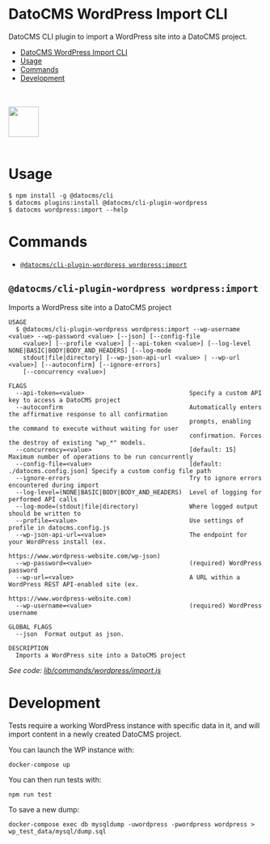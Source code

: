 # DatoCMS WordPress Import CLI

DatoCMS CLI plugin to import a WordPress site into a DatoCMS project.

<!-- toc -->
* [DatoCMS WordPress Import CLI](#datocms-wordpress-import-cli)
* [Usage](#usage)
* [Commands](#commands)
* [Development](#development)
<!-- tocstop -->

<br /><br />
<a href="https://www.datocms.com/">
<img src="https://www.datocms.com/images/full_logo.svg" height="60">
</a>
<br /><br />

# Usage

```sh-session
$ npm install -g @datocms/cli
$ datocms plugins:install @datocms/cli-plugin-wordpress
$ datocms wordpress:import --help
```

# Commands

<!-- commands -->
* [`@datocms/cli-plugin-wordpress wordpress:import`](#datocmscli-plugin-wordpress-wordpressimport)

## `@datocms/cli-plugin-wordpress wordpress:import`

Imports a WordPress site into a DatoCMS project

```
USAGE
  $ @datocms/cli-plugin-wordpress wordpress:import --wp-username <value> --wp-password <value> [--json] [--config-file
    <value>] [--profile <value>] [--api-token <value>] [--log-level NONE|BASIC|BODY|BODY_AND_HEADERS] [--log-mode
    stdout|file|directory] [--wp-json-api-url <value> | --wp-url <value>] [--autoconfirm] [--ignore-errors]
    [--concurrency <value>]

FLAGS
  --api-token=<value>                             Specify a custom API key to access a DatoCMS project
  --autoconfirm                                   Automatically enters the affirmative response to all confirmation
                                                  prompts, enabling the command to execute without waiting for user
                                                  confirmation. Forces the destroy of existing "wp_*" models.
  --concurrency=<value>                           [default: 15] Maximum number of operations to be run concurrently
  --config-file=<value>                           [default: ./datocms.config.json] Specify a custom config file path
  --ignore-errors                                 Try to ignore errors encountered during import
  --log-level=(NONE|BASIC|BODY|BODY_AND_HEADERS)  Level of logging for performed API calls
  --log-mode=(stdout|file|directory)              Where logged output should be written to
  --profile=<value>                               Use settings of profile in datocms.config.js
  --wp-json-api-url=<value>                       The endpoint for your WordPress install (ex.
                                                  https://www.wordpress-website.com/wp-json)
  --wp-password=<value>                           (required) WordPress password
  --wp-url=<value>                                A URL within a WordPress REST API-enabled site (ex.
                                                  https://www.wordpress-website.com)
  --wp-username=<value>                           (required) WordPress username

GLOBAL FLAGS
  --json  Format output as json.

DESCRIPTION
  Imports a WordPress site into a DatoCMS project
```

_See code: [lib/commands/wordpress/import.js](https://github.com/datocms/cli/blob/v2.0.7/packages/cli-plugin-wordpress/lib/commands/wordpress/import.js)_
<!-- commandsstop -->

# Development

Tests require a working WordPress instance with specific data in it, and will import content in a newly created DatoCMS project.

You can launch the WP instance with:

```
docker-compose up
```

You can then run tests with:

```
npm run test
```

To save a new dump:

```
docker-compose exec db mysqldump -uwordpress -pwordpress wordpress > wp_test_data/mysql/dump.sql
```
